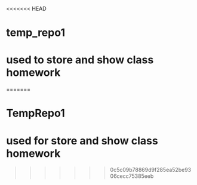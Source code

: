 <<<<<<< HEAD
# temp_repo1
# used to store and show class homework
=======
# TempRepo1
# used for store and show class homework
>>>>>>> 0c5c09b78869d9f285ea52be9306cecc75385eeb
 
